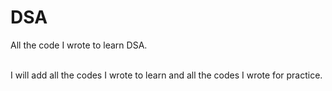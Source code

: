 # DSA
All the code I wrote to learn DSA.

<br>
I will add all the codes I wrote to learn and all the codes I wrote for practice.
